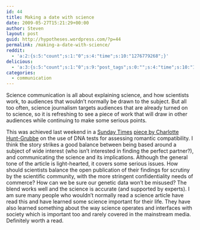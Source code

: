 ```yaml
---
id: 44
title: Making a date with science
date: 2009-05-27T15:21:29+00:00
author: Steven
layout: post
guid: http://hypotheses.wordpress.com/?p=44
permalink: /making-a-date-with-science/
reddit:
  - 'a:2:{s:5:"count";s:1:"0";s:4:"time";s:10:"1276779268";}'
delicious:
  - 'a:3:{s:5:"count";s:1:"0";s:9:"post_tags";s:0:"";s:4:"time";s:10:"1278438523";}'
categories:
  - communication
---
```

Science communication is all about explaining science, and how scientists work, to audiences that wouldn&#8217;t normally be drawn to the subject. But all too often, science journalism targets audiences that are already turned on to science, so it is refreshing to see a piece of work that will draw in other audiences while continuing to make some serious points.

This was achieved last weekend in a <a href="http://www.timesonline.co.uk/tol/news/" target="_blank">Sunday Times</a> <a href="http://women.timesonline.co.uk/tol/life_and_style/women/relationships/article6320458.ece" target="_blank">piece by Charlotte Hunt-Grubbe</a> on the use of DNA tests for assessing romantic compatibility. I think the story strikes a good balance between being based around a subject of wide interest (who isn&#8217;t interested in finding the perfect partner?), and communicating the science and its implications. Although the general tone of the article is light-hearted, it covers some serious issues. How should scientists balance the open publication of their findings for scrutiny by the scientific community, with the more stringent confidentiality needs of commerce? How can we be sure our genetic data won&#8217;t be misused? The blend works well and the science is accurate (and supported by experts). I am sure many people who wouldn&#8217;t normally read a science article have read this and have learned some science important for their life. They have also learned something about the way science operates and interfaces with society which is important too and rarely covered in the mainstream media. Definitely worth a read.